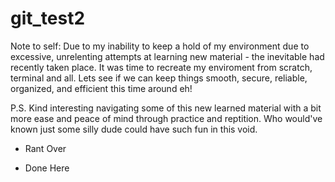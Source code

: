 # git_test2

Note to self: Due to my inability to keep a hold of my environment due to excessive, unrelenting attempts at learning new material - the inevitable had recently taken place. It was time to recreate my enviroment from scratch, terminal and all. Lets see if we can keep things smooth, secure, reliable, organized, and efficient this time around eh! 

P.S. Kind interesting navigating some of this new learned material with a bit more ease and peace of mind through practice and reptition. Who would've known just some silly dude could have such fun in this void. 


- Rant Over

- Done Here